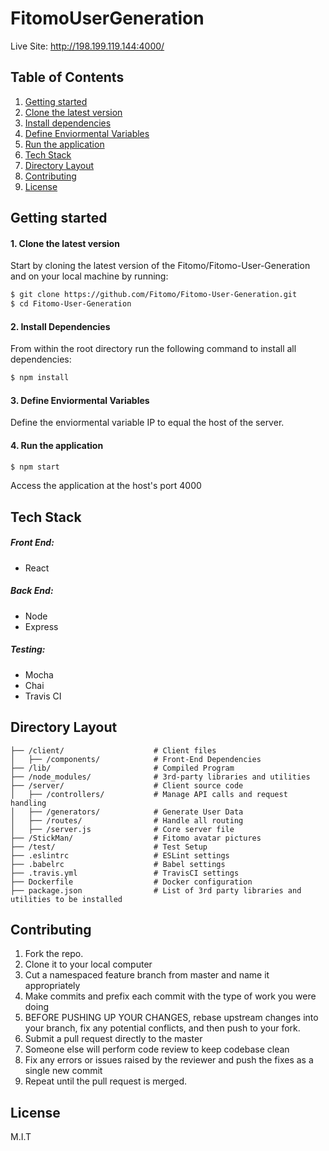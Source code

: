 
# FitomoUserGeneration

  Live Site: http://198.199.119.144:4000/

## Table of Contents

1. [Getting started](#Getting-Started)
  1. [Clone the latest version](#Clone-Latest)
  2. [Install dependencies](#Install-Dependencies)
  3. [Define Enviormental Variables](#Define-Env)
  4. [Run the application](#Run-Application)
2. [Tech Stack](#Tech-Stack)
3. [Directory Layout](#Directory-Layout)
4. [Contributing](#Contributing)
5. [License](#License)

## Getting started

#### 1. Clone the latest version

  Start by cloning the latest version of the Fitomo/Fitomo-User-Generation and on your local machine by running:

  ```sh
  $ git clone https://github.com/Fitomo/Fitomo-User-Generation.git
  $ cd Fitomo-User-Generation
  ```

#### 2. Install Dependencies
  From within the root directory run the following command to install all dependencies:

  ```sh
  $ npm install
  ```
#### 3. Define Enviormental Variables
  Define the enviormental variable IP to equal the host of the server.
#### 4. Run the application
  
  ```sh
  $ npm start
  ```
  Access the application at the host's port 4000

## Tech Stack

##### Front End:
- React

##### Back End:
- Node
- Express

##### Testing:
- Mocha
- Chai
- Travis CI

## Directory Layout
```
├── /client/                    # Client files
│   ├── /components/            # Front-End Dependencies
├── /lib/                       # Compiled Program
├── /node_modules/              # 3rd-party libraries and utilities
├── /server/                    # Client source code
│   ├── /controllers/           # Manage API calls and request handling
│   ├── /generators/            # Generate User Data
│   ├── /routes/                # Handle all routing
│   ├── /server.js              # Core server file
├── /StickMan/                  # Fitomo avatar pictures
├── /test/                      # Test Setup
├── .eslintrc                   # ESLint settings
├── .babelrc                    # Babel settings
├── .travis.yml                 # TravisCI settings
├── Dockerfile                  # Docker configuration
├── package.json                # List of 3rd party libraries and utilities to be installed
```

## Contributing

  1. Fork the repo.
  2. Clone it to your local computer
  3. Cut a namespaced feature branch from master and name it appropriately
  4. Make commits and prefix each commit with the type of work you were doing
  5. BEFORE PUSHING UP YOUR CHANGES, rebase upstream changes into your branch, fix any potential conflicts, and then push to your fork.
  6. Submit a pull request directly to the master
  7. Someone else will perform code review to keep codebase clean
  8. Fix any errors or issues raised by the reviewer and push the fixes as a single new commit
  9. Repeat until the pull request is merged.

## License

M.I.T
